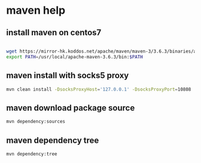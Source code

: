 # maven help

## install maven on centos7

```bash

wget https://mirror-hk.koddos.net/apache/maven/maven-3/3.6.3/binaries/apache-maven-3.6.3-bin.tar.gz
export PATH=/usr/local/apache-maven-3.6.3/bin:$PATH
```

## maven install with socks5 proxy

```bash
mvn clean install -DsocksProxyHost='127.0.0.1' -DsocksProxyPort=10808
```

## maven download package source

```bash
mvn dependency:sources
```

## maven dependency tree

```bash
mvn dependency:tree
```
